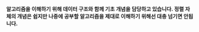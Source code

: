 #### 알고리즘을 이해하기 위해 데이터 구조와 함께 기초 개념을 담당하고 있습니다. 정렬 자체의 개념은 쉽지만 나중에 공부할 알고리즘을 제대로 이해하기 위해선 대충 넘기면 안됩니다.
